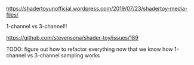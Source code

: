 https://shadertoyunofficial.wordpress.com/2019/07/23/shadertoy-media-files/

1-channel vs 3-channel!!

https://github.com/stevensona/shader-toy/issues/189

TODO: figure out how to refactor everything now that we know how 1-channel vs 3-channel sampling works